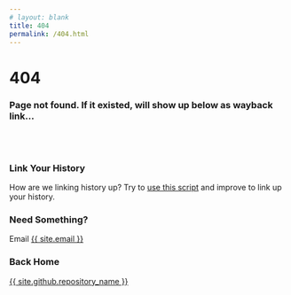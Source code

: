```yaml
---
# layout: blank
title: 404
permalink: /404.html
---
```

<h1>404</h1>
<h3>Page not found. If it existed, will show up below as wayback link...</h3>

<div id="wb404"></div>
<script src="https://archive.org/web/wb404.js"> </script>

<br /><br />
<h3>Link Your History</h3>
<p>How are we linking history up? Try to <a href="https://github.com/rejon/wb404js">use this script</a> and improve to link up your history.</p>
<h3>Need Something?</h3>
<p>Email <a href="mailto:{{ site.email }}">{{ site.email }}</a></p>

<h3>Back Home</h3>
<p><a href="{{ site.github.url }}">{{ site.github.repository_name }}</a></p>
